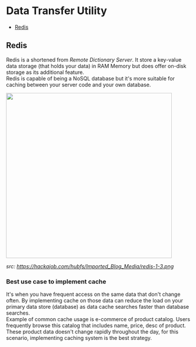 # Data Transfer Utility
- [Redis](#redis)

## Redis
Redis is a shortened from *Remote Dictionary Server*. It store a key-value data storage (that holds your data) in RAM Memory but does offer on-disk storage as its additional feature. <br>
Redis is capable of being a NoSQL database but it's more suitable for caching between your server code and your own database. <br>

<img src="https://hackajob.com/hubfs/Imported_Blog_Media/redis-1-3.png" width=450/>

*src: https://hackajob.com/hubfs/Imported_Blog_Media/redis-1-3.png*

### Best use case to implement cache
It's when you have frequent access on the same data that don't change often. By implementing cache on those data can reduce the load on your primary data store (database) as data cache searches faster than database searches.<br>
Example of common cache usage is e-commerce of product catalog. Users frequently browse this catalog that includes name, price, desc of product. These product data doesn't change rapidly throughout the day, for this scenario, implementing caching system is the best strategy.